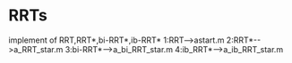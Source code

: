 # RRTs
implement of RRT,RRT*,bi-RRT*,ib-RRT*
1:RRT-->astart.m
2:RRT*-->a_RRT_star.m
3:bi-RRT*-->a_bi_RRT_star.m
4:ib_RRT*-->a_ib_RRT_star.m
